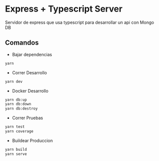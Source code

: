 # Express + Typescript Server

Servidor de express que usa typescript para desarrollar un api con Mongo DB

## Comandos

- Bajar dependencias

```bash
yarn
```

- Correr Desarrollo

```bash
yarn dev
```

- Docker Desarrollo

```bash
yarn db:up
yarn db:down
yarn db:destroy
```

- Correr Pruebas

```bash
yarn test
yarn coverage
```

- Buildear Produccion

```bash
yarn build
yarn serve
```
